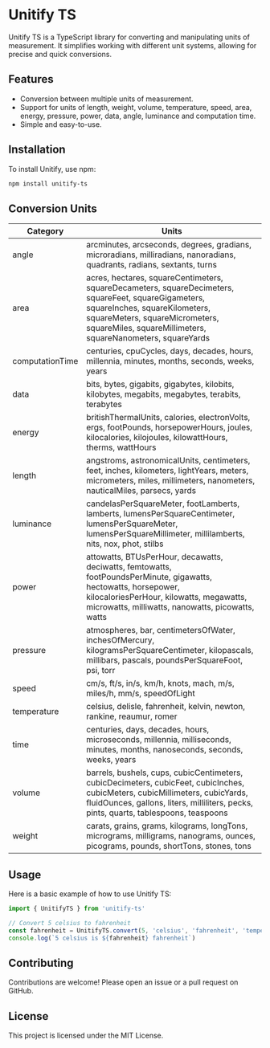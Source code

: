 # Unitify TS

Unitify TS is a TypeScript library for converting and manipulating units of measurement.
It simplifies working with different unit systems, allowing for precise and quick conversions.

## Features

- Conversion between multiple units of measurement.
- Support for units of length, weight, volume, temperature, speed, area, energy, pressure, power, data, angle, luminance and computation time.
- Simple and easy-to-use.

## Installation

To install Unitify, use npm:

```bash
npm install unitify-ts
```

## Conversion Units

| Category        | Units                                                                                                                                                                                                                                |
| --------------- | ------------------------------------------------------------------------------------------------------------------------------------------------------------------------------------------------------------------------------------ |
| angle           | arcminutes, arcseconds, degrees, gradians, microradians, milliradians, nanoradians, quadrants, radians, sextants, turns                                                                                                              |
| area            | acres, hectares, squareCentimeters, squareDecameters, squareDecimeters, squareFeet, squareGigameters, squareInches, squareKilometers, squareMeters, squareMicrometers, squareMiles, squareMillimeters, squareNanometers, squareYards |
| computationTime | centuries, cpuCycles, days, decades, hours, millennia, minutes, months, seconds, weeks, years                                                                                                                                        |
| data            | bits, bytes, gigabits, gigabytes, kilobits, kilobytes, megabits, megabytes, terabits, terabytes                                                                                                                                      |
| energy          | britishThermalUnits, calories, electronVolts, ergs, footPounds, horsepowerHours, joules, kilocalories, kilojoules, kilowattHours, therms, wattHours                                                                                  |
| length          | angstroms, astronomicalUnits, centimeters, feet, inches, kilometers, lightYears, meters, micrometers, miles, millimeters, nanometers, nauticalMiles, parsecs, yards                                                                  |
| luminance       | candelasPerSquareMeter, footLamberts, lamberts, lumensPerSquareCentimeter, lumensPerSquareMeter, lumensPerSquareMillimeter, millilamberts, nits, nox, phot, stilbs                                                                   |
| power           | attowatts, BTUsPerHour, decawatts, deciwatts, femtowatts, footPoundsPerMinute, gigawatts, hectowatts, horsepower, kilocaloriesPerHour, kilowatts, megawatts, microwatts, milliwatts, nanowatts, picowatts, watts                     |
| pressure        | atmospheres, bar, centimetersOfWater, inchesOfMercury, kilogramsPerSquareCentimeter, kilopascals, millibars, pascals, poundsPerSquareFoot, psi, torr                                                                                 |
| speed           | cm/s, ft/s, in/s, km/h, knots, mach, m/s, miles/h, mm/s, speedOfLight                                                                                                                                                                |
| temperature     | celsius, delisle, fahrenheit, kelvin, newton, rankine, reaumur, romer                                                                                                                                                                |
| time            | centuries, days, decades, hours, microseconds, millennia, milliseconds, minutes, months, nanoseconds, seconds, weeks, years                                                                                                          |
| volume          | barrels, bushels, cups, cubicCentimeters, cubicDecimeters, cubicFeet, cubicInches, cubicMeters, cubicMillimeters, cubicYards, fluidOunces, gallons, liters, milliliters, pecks, pints, quarts, tablespoons, teaspoons                |
| weight          | carats, grains, grams, kilograms, longTons, micrograms, milligrams, nanograms, ounces, picograms, pounds, shortTons, stones, tons                                                                                                    |

## Usage

Here is a basic example of how to use Unitify TS:

```javascript
import { UnitifyTS } from 'unitify-ts'

// Convert 5 celsius to fahrenheit
const fahrenheit = UnitifyTS.convert(5, 'celsius', 'fahrenheit', 'temperature')
console.log(`5 celsius is ${fahrenheit} fahrenheit`)
```

## Contributing

Contributions are welcome! Please open an issue or a pull request on GitHub.

## License

This project is licensed under the MIT License.
